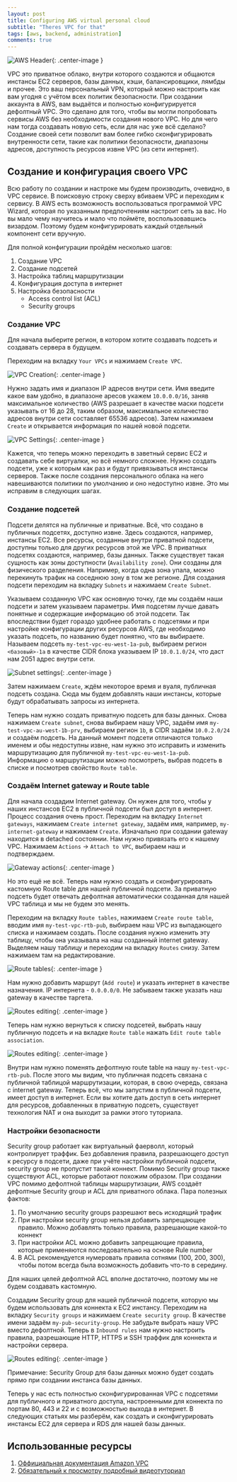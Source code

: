 ```yaml
---
layout: post
title: Configuring AWS virtual personal cloud
subtitle: "Theres VPC for that"
tags: [aws, backend, administration]
comments: true
---
```


![AWS Header](/img/2021-03/aws_vpc/header_image.jpg){: .center-image }

VPC это приватное облако, внутри которого создаются и общаются инстансы EC2 серверов, базы данных, кэши, балансировщики, лямбды и прочее. Это ваш персональный VPN, который можно настроить как вам угодня с учётом всех политик безопасности. При создании аккаунта в AWS, вам выдаётся и полностью конфигурируется дефолтный VPC. Это сделано для того, чтобы вы могли попробовать сервисы AWS без необходимости создания нового VPC. Но для чего нам тогда создавать новую сеть, если для нас уже всё сделано? Создание своей сети позволит вам более гибко сконфигурировать внутренности сети, такие как политики безопасности, диапазоны адресов, доступность ресурсов извне VPC (из сети интернет).

## Создание и конфигурация своего VPC

Всю работу по создании и настроке мы будем производить, очевидно, в VPC сервисе. В поисковую строку сверху вбиваем VPC и переходим к сервису. В AWS есть возможность воспользоваться программой VPC Wizard, которая по указанным предпочтениям настроит сеть за вас. Но вы мало чему научитесь и мало что поймёте, воспользовавшись визардом. Поэтому будем конфигурировать каждый отдельный компонент сети вручную.

Для полной конфигурации пройдём несколько шагов:
1. Создание VPC
2. Создание подсетей
3. Настройка таблиц маршрутизации
4. Конфигурация доступа в интернет
5. Настройка безопасности
    * Access control list (ACL)
    * Security groups

### Создание VPC

Для начала выберите регион, в котором хотите создавать подсеть и создавать сервера в будущем.

Переходим на вкладку `Your VPCs` и нажимаем `Create VPC`.

![VPC Creation](/img/2021-03/aws_vpc/vpc_creation.jpeg){: .center-image }

Нужно задать имя и диапазон IP адресов внутри сети. Имя введите какое вам удобно, в диапазоне аресов укажем `10.0.0.0/16`, заняв максимальное количество (AWS разрешает в качестве маски подсети указывать от 16 до 28, таким образом, максимальное количество адресов внутри сети составляет 65536 адресов). Затем нажимаем `Create` и открывается информация по нашей новой подсети. 

![VPC Settings](/img/2021-03/aws_vpc/vpc_settings.jpeg){: .center-image }

Кажется, что теперь можно переходить в заветный сервис EC2 и создавать себе виртуалки, но всё немного сложнее. Нужно создать подсети, уже к которым как раз и будут привязываться инстансы серверов.
Также после создания персонального облака на него навешиваются политики по умолчанию и оно недоступно извне. Это мы исправим в следующих шагах.

### Создание подсетей

Подсети делятся на публичные и приватные. Всё, что создано в публичных подсетях, доступно извне. Здесь создаются, например, инстансы EC2. Все ресурсы, созданные внутри приватной подсети, доступны только для других ресурсов этой же VPC. В приватных подсетях создаются, например, базы данных.
Также существует такая сущность как зоны доступности (`Availability zone`). Они созданы для физического разделения. Например, когда одна зона упала, можно перекинуть трафик на соседнюю зону в том же регионе. 
Для создания подсети переходим на вкладку `Subnets` и нажимаем `Create Subnet`. 

Указываем созданную VPC как основную точку, где мы создаём наши подсети и затем указываем параметры. Имя подсетям лучше давать понятные и содержащие информацию об этой подсети. Так впоследствии будет гораздо удобнее работать с подсетями и при настройке конфигурации других ресурсов AWS, где необходимо указать подсеть, по названию будет понятно, что вы выбираете. Называем подсеть `my-test-vpc-eu-west-1a-pub`, выбираем регион `<базовый>-1a` в качестве CIDR блока указываем IP `10.0.1.0/24`, что даст нам 2051 адрес внутри сети.

![Subnet settings](/img/2021-03/aws_vpc/subnet_settings.jpeg){: .center-image }

Затем нажимаем `Create`, ждём некоторое время и вуаля, публичная подсеть создана. Сюда мы будем добавлять наши инстансы, которые будут обрабатывать запросы из интернета. 

Теперь нам нужно создать приватную подсеть для базы данных. Снова нажимаем `Create subnet`, снова выбираем нашу VPC, задаём имя `my-test-vpc-au-west-1b-prv`, выбираем регион `1b`, в CIDR задаём `10.0.2.0/24` и создаём подсеть. На данный момент подсети отличаются только именем и обы недоступны извне, нам нужно это исправить и изменить маршрутизацию для публичной `my-test-vpc-eu-west-1a-pub`. Информацию о маршрутизации можно посмотреть, выбрав подсеть в списке и посмотрев свойство `Route table`.

### Создаём Internet gateway и Route table

Для начала создадим Internet gateway. Он нужен для того, чтобы у наших инстансов EC2 в публичной подсети был доступ в интернет. Процесс создания очень прост. Переходим на вкладку `Internet gateways`, нажимаем `Create internet gateway`, задаём имя, например, `my-internet-gateway` и нажимаем `Create`. 
Изначально при создании gateway находится в detached состоянии. Нам нужно привязать его к нашему VPC. Нажимаем `Actions` -> `Attach to VPC`, выбираем наш и подтверждаем.

![Gateway actions](/img/2021-03/aws_vpc/gateway_actions.jpeg){: .center-image }

Но это ещё не всё. Теперь нам нужно создать и сконфигурировать кастомную Route table для нашей публичной подсети. За приватную подсеть будет отвечать дефолтная автоматически созданная для нашей VPC таблица и мы не будем это менять.

Переходим на вкладку `Route tables`, нажимаем `Create route table`, вводим имя `my-test-vpc-rtb-pub`, выбираем наш VPC из выпадающего списка и нажимаем создать. После создания нужно изменить эту таблицу, чтобы она указывала на наш созданный internet gateway. Выделяем нашу таблицу и переходим на вкладку `Routes` снизу. Затем нажимаем там на редактирование.

![Route tables](/img/2021-03/aws_vpc/route_tables.jpeg){: .center-image }

Нам нужно добавить маршрут (`Add route`) и указать интернет в качестве назначения. IP интернета - `0.0.0.0/0`. Не забываем также указать наш gateway в качестве таргета.

![Routes editing](/img/2021-03/aws_vpc/edit_routes.jpeg){: .center-image }

Теперь нам нужно вернуться к списку подсетей, выбрать нашу публичную подсеть и на вкладке `Route table` нажать `Edit route table association`.

![Routes editing](/img/2021-03/aws_vpc/subnet_associations.jpeg){: .center-image }

Внутри нам нужно поменять дефолтную route table на нашу `my-test-vpc-rtb-pub`. После этого мы видим, что публичная подсеть связана с публичной таблицой маршрутизации, которая, в свою очередь, связана с internet gateway. Теперь всё, что мы запустим в публичной подсети, имеет доступ в интернет. Если вы хотите дать доступ в сеть интернет для ресурсов, добавленных в приватную подсеть, существует технология NAT и она выходит за рамки этого туториала.

### Настройки безопасности

Security group работает как виртуальный фаерволл, который контролирует траффик. Без добавления правила, разрешающего доступ к ресурсу в подсети, даже при учёте настройки публичной подсети, security group не пропустит такой коннект. Помимо Security group также существуют ACL, которые работают похожим образом.
При создании VPC помимо дефолтной таблицы маршрутизации, AWS создаёт дефолтные Security group и ACL для приватного облака. Пара полезных фактов:
1. По умолчанию security groups разрешают весь исходящий трафик
2. При настройки security group нельзя добавить запрещающее правило. Можно добавлять только правила, разрешающие какой-то коннект
3. При настройки ACL можно добавить запрещающие правила, которые применяются последовательно на основе Rule number
4. В ACL рекомендуется нумеровать правила сотнями (100, 200, 300), чтобы потом всегда была возможность добавить что-то в середину.

Для наших целей дефолтной ACL вполне достаточно, поэтому мы не будем создавать кастомную.

Создадим Security group для нашей публичной подсети, которую мы будем использовать для коннекта к EC2 инстансу. Переходим на вкладку `Security groups` и нажимаем `Create security group`. В качестве имени задаём `my-pub-security-group`. Не забудьте выбрать нашу VPC вместо дефолтной. 
Теперь в `Inbound rules` нам нужно настроить правила, разрешающие HTTP, HTTPS и SSH траффик для коннекта и настройки сервера.

![Routes editing](/img/2021-03/aws_vpc/inbound_rules.jpeg){: .center-image }

Примечание: Security Group для базы данных можно будет создать прямо при создании инстанса базы данных.

Теперь у нас есть полностью сконфигурированная VPC с подсетями для публичного и приватного доступа, настроенными для коннекта по портам 80, 443 и 22 и с возможностью выхода в интернет. В следующих статьях мы разберём, как создать и сконфигурировать инстансы EC2 для сервера и RDS для нашей базы данных.

## Использованные ресурсы

1. [Оффициальная документация Amazon VPC](https://docs.aws.amazon.com/vpc/latest/userguide/what-is-amazon-vpc.html)
2. [Обязательный к просмотру подробный видеотуториал](https://www.youtube.com/watch?v=fpxDGU2KdkA)